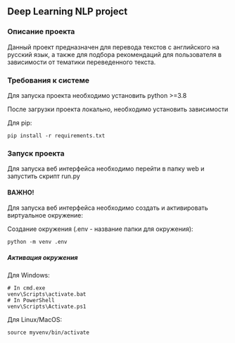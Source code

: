 ## Deep Learning NLP project

### Описание проекта

Данный проект предназначен для перевода текстов с английского на русский язык,
а также для подбора рекомендаций для пользователя в зависимости от тематики переведенного текста.


### Требования к системе

Для запуска проекта необходимо установить python >=3.8

После загрузки проекта локально, необходимо установить зависимости

Для pip:
```
pip install -r requirements.txt
```

### Запуск проекта

Для запуска веб интерфейса необходимо перейти в папку web и запустить скрипт 
run.py

#### ВАЖНО!
Для запуска веб интерфейса необходимо создать и активировать виртуальное 
окружение:

Создание окружения (.env - название папки для окружения):
```
python -m venv .env
```

##### Активация окружения

Для Windows:
```
# In cmd.exe
venv\Scripts\activate.bat
# In PowerShell
venv\Scripts\Activate.ps1
```

Для Linux/MacOS:
```
source myvenv/bin/activate
```
